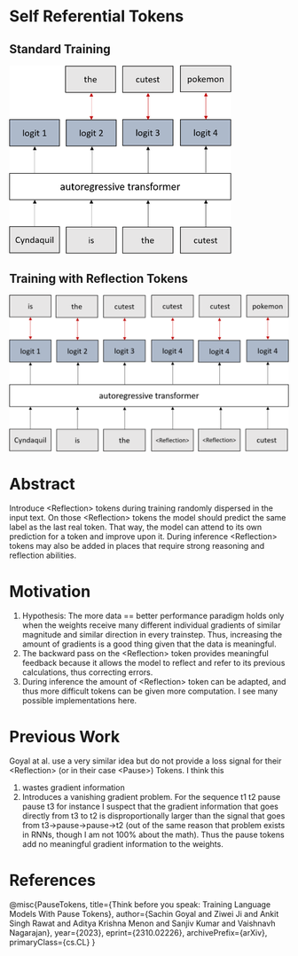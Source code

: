 # Self Referential Tokens

## Standard Training
<img src="https://github.com/Keannh/ReflectionTokens/blob/main/Images/StandardGPT.png?raw=true" alt="drawing" width="400"/>

## Training with Reflection Tokens
<img src="https://github.com/Keannh/ReflectionTokens/blob/main/Images/WithReflectionToken.png?raw=true" alt="drawing" width="600"/>

# Abstract
Introduce \<Reflection\> tokens during training randomly dispersed in the input text. On those \<Reflection\> tokens the model should predict the same label as the last real token. That way, the model can attend to its own prediction for a token and improve upon it. During inference \<Reflection\> tokens may also be added in places that require strong reasoning and reflection abilities.


# Motivation

1. Hypothesis: The more data == better performance paradigm holds only when the weights receive many different individual gradients of similar magnitude and similar direction in every trainstep. Thus, increasing the amount of gradients is a good thing given that the data is meaningful.
2. The backward pass on the \<Reflection\> token provides meaningful feedback because it allows the model to reflect and refer to its previous calculations, thus correcting errors.
3. During inference the amount of \<Reflection\> token can be adapted, and thus more difficult tokens can be given more computation. I see many possible implementations here.

# Previous Work

Goyal at al. use a very similar idea but do not provide a loss signal for their \<Reflection\> (or in their case \<Pause\>) Tokens. 
I think this
1. wastes gradient information
2. Introduces a vanishing gradient problem. For the sequence t1 t2 pause pause t3 for instance I suspect that the gradient information that goes directly from t3 to t2 is disproportionally larger than the signal that goes from t3->pause->pause->t2 (out of the same reason that problem exists in RNNs, though I am not 100% about the math). Thus the pause tokens add no meaningful gradient information to the weights.

# References

@misc{PauseTokens,
      title={Think before you speak: Training Language Models With Pause Tokens}, 
      author={Sachin Goyal and Ziwei Ji and Ankit Singh Rawat and Aditya Krishna Menon and Sanjiv Kumar and Vaishnavh Nagarajan},
      year={2023},
      eprint={2310.02226},
      archivePrefix={arXiv},
      primaryClass={cs.CL}
}
